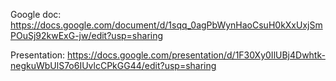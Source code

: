 

Google doc:
https://docs.google.com/document/d/1sqq_0agPbWynHaoCsuH0kXxUxjSmPOuSj92kwExG-jw/edit?usp=sharing

Presentation:
https://docs.google.com/presentation/d/1F30Xy0IlUBj4Dwhtk-negkuWbUlS7o6IUvlcCPkGG44/edit?usp=sharing

